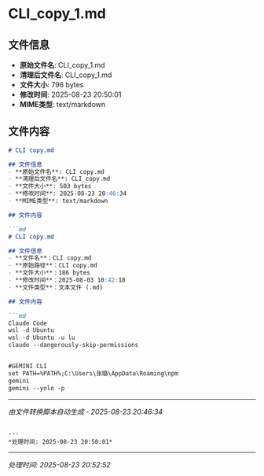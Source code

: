 # CLI_copy_1.md

## 文件信息
- **原始文件名**: CLI_copy_1.md
- **清理后文件名**: CLI_copy_1.md
- **文件大小**: 796 bytes
- **修改时间**: 2025-08-23 20:50:01
- **MIME类型**: text/markdown

## 文件内容

```md
# CLI copy.md

## 文件信息
- **原始文件名**: CLI copy.md
- **清理后文件名**: CLI_copy.md
- **文件大小**: 503 bytes
- **修改时间**: 2025-08-23 20:46:34
- **MIME类型**: text/markdown

## 文件内容

```md
# CLI copy.md

## 文件信息
- **文件名**：CLI copy.md
- **原始路径**：CLI copy.md  
- **文件大小**：186 bytes
- **修改时间**：2025-08-03 10:42:18
- **文件类型**：文本文件 (.md)

## 文件内容

```md
Claude Code
wsl -d Ubuntu
wsl -d Ubuntu -u lu
claude --dangerously-skip-permissions


#GEMINI CLI
set PATH=%PATH%;C:\Users\张璐\AppData\Roaming\npm
gemini
gemini --yolo -p


```

---
*由文件转换脚本自动生成 - 2025-08-23 20:46:34*

```

---
*处理时间: 2025-08-23 20:50:01*

```

---
*处理时间: 2025-08-23 20:52:52*
